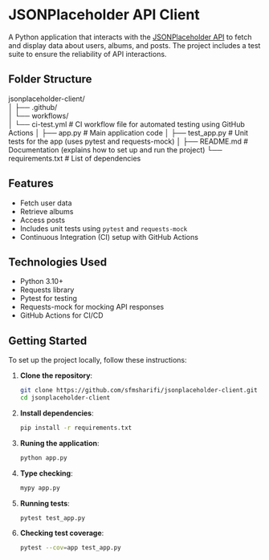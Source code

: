 # JSONPlaceholder API Client

A Python application that interacts with the [JSONPlaceholder API](https://jsonplaceholder.typicode.com/) to fetch and display data about users, albums, and posts. The project includes a test suite to ensure the reliability of API interactions.

## Folder Structure
jsonplaceholder-client/                  
│
├── .github/                        
│   └── workflows/                  
│       └── ci-test.yml             # CI workflow file for automated testing using GitHub Actions
│
├── app.py                          # Main application code
│
├── test_app.py                     # Unit tests for the app (uses pytest and requests-mock)
│
├── README.md                       # Documentation (explains how to set up and run the project)
└── requirements.txt                # List of dependencies

## Features
- Fetch user data
- Retrieve albums
- Access posts
- Includes unit tests using `pytest` and `requests-mock`
- Continuous Integration (CI) setup with GitHub Actions

## Technologies Used
- Python 3.10+
- Requests library
- Pytest for testing
- Requests-mock for mocking API responses
- GitHub Actions for CI/CD

## Getting Started

To set up the project locally, follow these instructions:

1. **Clone the repository**:
   ```bash
   git clone https://github.com/sfmsharifi/jsonplaceholder-client.git
   cd jsonplaceholder-client
   
2. **Install dependencies**:
   ```bash
   pip install -r requirements.txt
   
4. **Runing the application**:
   ```bash
   python app.py
   
5. **Type checking**:
   ```bash
   mypy app.py
   
6. **Running tests**:
   ```bash
   pytest test_app.py
   
6. **Checking test coverage**:
   ```bash
   pytest --cov=app test_app.py
